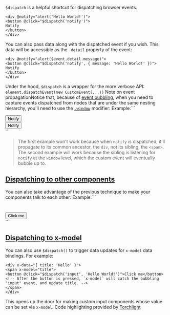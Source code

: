 `$dispatch` is a helpful shortcut for dispatching browser events.
```
<div @notify="alert('Hello World!')">
<button @click="$dispatch('notify')">
Notify
</button>
</div>
```
You can also pass data along with the dispatched event if you wish. This data will be accessible as the `.detail` property of the event:
```
<div @notify="alert($event.detail.message)">
<button @click="$dispatch('notify', { message: 'Hello World!' })">
Notify
</button>
</div>
```
Under the hood, `$dispatch` is a wrapper for the more verbose API: `element.dispatchEvent(new CustomEvent(...))`
Note on event propagationNotice that, because of [event bubbling](https://en.wikipedia.org/wiki/Event_bubbling), when you need to capture events dispatched from nodes that are under the same nesting hierarchy, you'll need to use the [`.window`](https://github.com/alpinejs/alpine#x-on) modifier:
Example:```
<!-- 🚫 Won't work -->
<div x-data>
<span @notify="..."></span>
<button @click="$dispatch('notify')">Notify</button>
</div>
<!-- ✅ Will work (because of .window) -->
<div x-data>
<span @notify.window="..."></span>
<button @click="$dispatch('notify')">Notify</button>
</div>
```

> The first example won't work because when `notify` is dispatched, it'll propagate to its common ancestor, the `div`, not its sibling, the `<span>`. The second example will work because the sibling is listening for `notify` at the `window` level, which the custom event will eventually bubble up to.


## [Dispatching to other components](#dispatching-to-components)


You can also take advantage of the previous technique to make your components talk to each other:
Example:```
<div
x-data="{ title: 'Hello' }"
@set-title.window="title = $event.detail"
>
<h1 x-text="title"></h1>
</div>
<div x-data>
<button @click="$dispatch('set-title', 'Hello World!')">Click me</button>
</div>
<!-- When clicked, the content of the h1 will set to "Hello World!". -->
```


## [Dispatching to x-model](#dispatching-to-x-model)


You can also use `$dispatch()` to trigger data updates for `x-model` data bindings. For example:
```
<div x-data="{ title: 'Hello' }">
<span x-model="title">
<button @click="$dispatch('input', 'Hello World!')">Click me</button>
<!-- After the button is pressed, `x-model` will catch the bubbling "input" event, and update title. -->
</span>
</div>
```
This opens up the door for making custom input components whose value can be set via `x-model`.
Code highlighting provided by [Torchlight](https://torchlight.dev/)